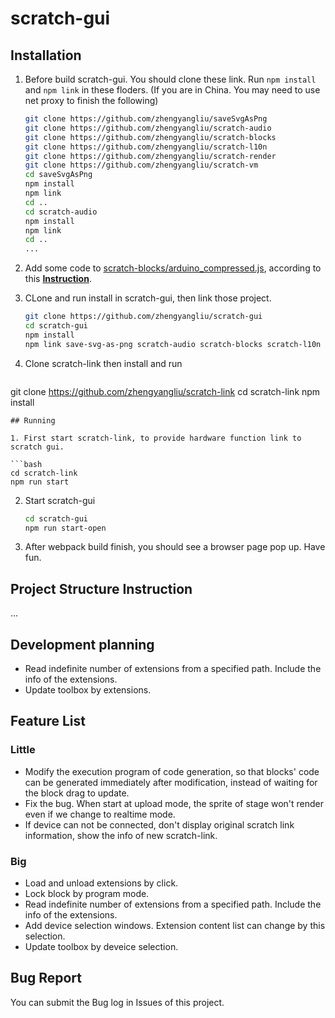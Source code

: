 # scratch-gui
## Installation
1. Before build scratch-gui. You should clone these link. Run `npm install` and `npm link` in these floders. (If you are in China. You may need to use net proxy to finish the following)

   ```bash
   git clone https://github.com/zhengyangliu/saveSvgAsPng
   git clone https://github.com/zhengyangliu/scratch-audio
   git clone https://github.com/zhengyangliu/scratch-blocks
   git clone https://github.com/zhengyangliu/scratch-l10n
   git clone https://github.com/zhengyangliu/scratch-render
   git clone https://github.com/zhengyangliu/scratch-vm
   cd saveSvgAsPng
   npm install
   npm link
   cd ..
   cd scratch-audio
   npm install
   npm link
   cd ..
   ...
   ```

2. Add some code to <u>scratch-blocks/arduino_compressed.js</u>, according to this **[Instruction](https://github.com/zhengyangliu/scratch-blocks/blob/develop/README.md)**.

3. CLone and run install in scratch-gui, then link those project.

   ```bash
   git clone https://github.com/zhengyangliu/scratch-gui
   cd scratch-gui
   npm install
   npm link save-svg-as-png scratch-audio scratch-blocks scratch-l10n scratch-render scratch-vm
   ```

4. Clone scratch-link then install and run

   ```bash
git clone https://github.com/zhengyangliu/scratch-link
cd scratch-link
   npm install
   ```
## Running

1. First start scratch-link, to provide hardware function link to scratch gui.

   ```bash
   cd scratch-link
   npm run start
   ```

2. Start  scratch-gui

   ```bash
   cd scratch-gui
   npm run start-open
   ```

3. After webpack build finish, you should see a browser page pop up. Have fun.

## Project Structure Instruction

...

## Development planning

- Read indefinite number of extensions from a specified path. Include the info of the extensions.
- Update toolbox by extensions.

## Feature List

### Little

- Modify the execution program of code generation,  so that blocks' code can be generated immediately after modification, instead of waiting for the block drag to update.
- Fix the bug. When start at upload mode, the sprite of stage won't render even if we change to realtime mode.
- If device can not be connected, don't display original scratch link information, show the info of new  scratch-link.

### Big

- Load and unload extensions by click.
- Lock block by program mode. 
- Read indefinite number of extensions from a specified path. Include the info of the extensions.
- Add device selection windows. Extension content list can change by this selection.
- Update toolbox by deveice selection.

## Bug Report

You can submit the Bug log in Issues of this project.